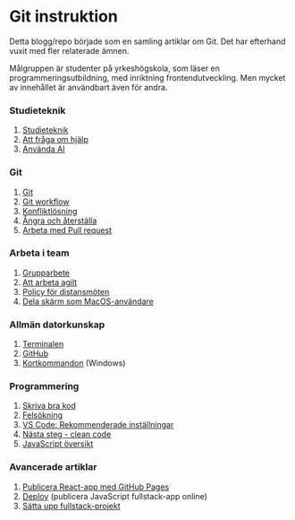 # Git instruktion
Detta blogg/repo började som en samling artiklar om Git. Det har efterhand vuxit med fler relaterade ämnen.

Målgruppen är studenter på yrkeshögskola, som läser en programmeringsutbildning, med inriktning frontendutveckling. Men mycket av innehållet är användbart även för andra.


### Studieteknik
1. [Studieteknik](md/studieteknik.md#Studieteknik)
1. [Att fråga om hjälp](md/get-help.md#be-om-hjälp)
1. [Använda AI](md/ai.md#ai)

### Git
1. [Git](md/git.md#git)
1. [Git workflow](md/git-workflow.md#git)
1. [Konfliktlösning](md/git-merge.md#git)
1. [Ångra och återställa](md/git-undo.md#ångra-och-återställa)
1. [Arbeta med Pull request](md/git-pull-request.md#workflow)

### Arbeta i team
1. [Grupparbete](md/group.md#grupparbete)
1. [Att arbeta agilt](md/agile.md#att-arbeta-agilt)
1. [Policy för distansmöten](md/distans.md#videomöten)
1. [Dela skärm som MacOS-användare](md/mac-share-screen.md#dela-skärm-som-macos-användare)

### Allmän datorkunskap
1. [Terminalen](md/terminalen.md#terminalen)
1. [GitHub](md/github.md#att-arbeta-med-frontend)
1. [Kortkommandon](md/shortcuts.md) (Windows)

### Programmering
1. [Skriva bra kod](md/write-good-code.md#att-skriva-bra-kod)
1. [Felsökning](md/find-errors.md#fel-i-koden)
1. [VS Code: Rekommenderade inställningar](md/vscode-settings.md#vs-code-rekommenderade-inställningar)
1. [Nästa steg - clean code](md/clean-code-summary.md#nästa-steg)
1. [JavaScript översikt](md/js-overview.md)

### Avancerade artiklar
1. [Publicera React-app med GitHub Pages](md/deploy-react.md)
1. [Deploy](md/deploy.md#deploy) (publicera JavaScript fullstack-app online)
1. [Sätta upp fullstack-projekt](md/fullstack-setup.md)
